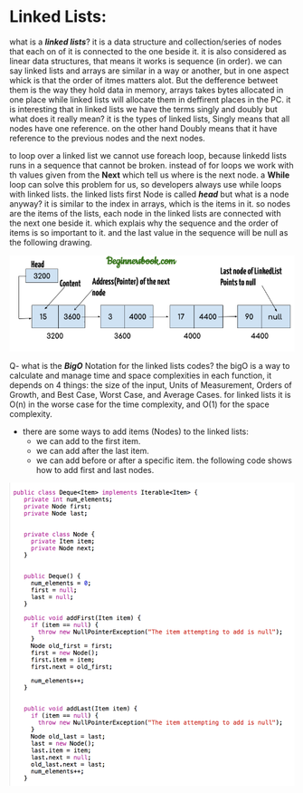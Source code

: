 # Linked Lists:

what is a ***linked lists***? it is a data structure and collection/series of nodes that each on of it is connected to the one beside it. it is also considered as linear data structures, that means it works is sequence (in order).
 we can say linked lists and arrays are similar in a way or another, but in one aspect whick is that the order of itmes matters alot. But the defference betweet them is the way they hold data in memory, arrays takes bytes allocated in one place while linked lists will allocate them in deffirent places in the PC. it is interesting that in linked lists we have the terms singly and doubly  but what does it really mean? it is the types of linked lists, Singly means that all nodes have one reference. on the other hand Doubly means that it have reference to the previous nodes and the next nodes.

 to loop over a linked list we cannot use foreach loop, because linkedd lists runs in a sequence that cannot be broken. instead of for loops we work with th values given from the **Next** which tell us where is the next node. a **While** loop can solve this problem for us, so developers always use while loops with linked lists.
 the linked lists first Node is called ***head*** but what is a node anyway? it is similar to the index in arrays, which is the items in it. so nodes are the items of the lists, each node in the linked lists are connected with the next one beside it. which explais why the sequence and the order of items is so important to it. and the last value in the sequence will be null as the following drawing.

 ![linked lists](assets/linkedlist.png)


 Q- what is the ***BigO*** Notation for the linked lists codes?
  the bigO  is a way to calculate and manage time and space complexities in each function, it depends on 4 things: the size of the input, Units of Measurement, Orders of Growth, and Best Case, Worst Case, and Average Cases. for linked lists it is O(n) in the worse case for the time complexity, and O(1) for the space complexity.

- there are some ways to add items (Nodes) to the linked lists:
     - we can add to the first item.
     - we can add after the last item.
     - we can add before or after a specific item.
     the following code shows how to add first and last nodes.

 ![linked lists](assets/addFirstLast.png)


